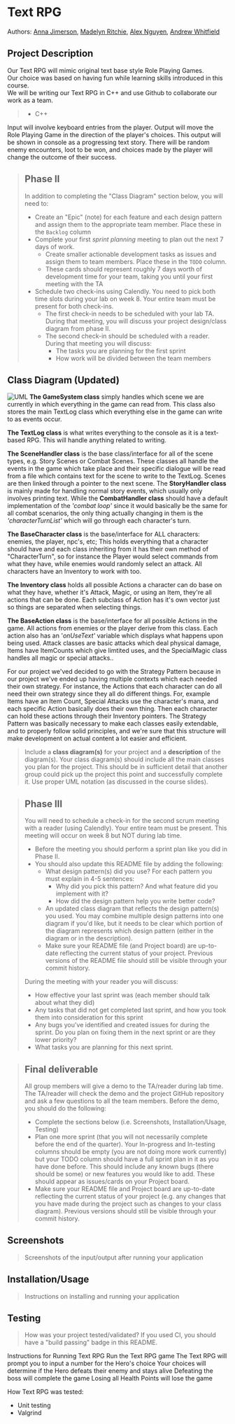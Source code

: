 

 
# Text RPG
 
  Authors: [Anna Jimerson](https://github.com/pinacoladakitten), 
[Madelyn Ritchie](https://github.com/madiritc0), 
[Alex Nguyen](https://github.com/AlexPNguyen414), 
[Andrew Whitfield](https://github.com/aewhitfield90) 
 
 
## Project Description
Our Text RPG will mimic original text base style Role Playing Games.  
Our choice was based on having fun while learning skills introduced in this course.  
We will be writing our Text RPG in C++ and use Github to collaborate our work as a team.  
>	* C++  

Input will involve keyboard entries from the player. Output will move the Role Playing Game in the direction of the player's choices. This output will be shown in console as a progressing text story. There will be random enemy encounters, loot to be won, and choices made by the player will change the outcome of their success.  
   

 > ## Phase II
 > In addition to completing the "Class Diagram" section below, you will need to:
 > * Create an "Epic" (note) for each feature and each design pattern and assign them to the appropriate team member. Place these in the `Backlog` column
 > * Complete your first *sprint planning* meeting to plan out the next 7 days of work.
 >   * Create smaller actionable development tasks as issues and assign them to team members. Place these in the `TODO` column.
 >   * These cards should represent roughly 7 days worth of development time for your team, taking you until your first meeting with the TA
 > * Schedule two check-ins using Calendly. You need to pick both time slots during your lab on week 8. Your entire team must be present for both check-ins.
 >   * The first check-in needs to be scheduled with your lab TA. During that meeting, you will discuss your project design/class diagram from phase II.
 >   * The second check-in should be scheduled with a reader. During that meeting you will discuss:
 >     * The tasks you are planning for the first sprint
 >     * How work will be divided between the team members

## Class Diagram (Updated)
![UML](https://github.com/cs100/final-project-ajime038-awhit078-mritc003-nnguy414/blob/0359c1792bc91721122733ba8ad8419aa2e381ef/Really%20Final%20Game%20Project%20UML.png)
**The GameSystem class** simply handles which scene we are currently in which everything in the game can read from. This class also stores the main TextLog
class which everything else in the game can write to as events occur.

**The TextLog class** is what writes everything to the console as it is a text-based RPG. This will handle anything related to writing.

**The SceneHandler class** is the base class/interface for all of the scene types, e.g. Story Scenes or Combat Scenes. These classes all handle the events in
the game which take place and their specific dialogue will be read from a file which contains text for the scene to write to the TextLog. Scenes are then linked
through a pointer to the next scene. The **StoryHandler class** is mainly made for handling normal story events, which usually only involves printing text. While 
the **CombatHandler class** should have a default implementation of the *'combat loop'* since it would basically be the same for all combat scenarios, the only
thing actually changing in them is the *'characterTurnList'* which will go through each character's turn.

**The BaseCharacter class** is the base/interface for ALL characters: enemies, the player, npc's, etc; This holds everything that a character should have and 
each class inheriting from it has their own method of "CharacterTurn", so for instance the Player would select commands from what they have, while enemies would
randomly select an attack. All characters have an Inventory to work with too.

**The Inventory class** holds all possible Actions a character can do base on what they have, whether it's Attack, Magic, or using an Item, they're all actions that can be done. Each 
subclass of Action has it's own vector just so things are separated when selecting things.

**The BaseAction class** is the base/interface for all possible Actions in the game. All actions from enemies or the player derive from this class. Each action also has
an '*onUseText'* variable which displays what happens upon being used. Attack classes are basic attacks which deal physical damage, Items have ItemCounts which give limtited
uses, and the SpecialMagic class handles all magic or special attacks..

For our project we'ved decided to go with the Strategy Pattern because in our project we've ended up having multiple contexts which each needed
their own strategy. For instance, the Actions that each character can do all need their own strategy since they all do different things. For,
example Items have an Item Count, Special Attacks use the character's mana, and each specific Action basically does their own thing. Then each
character can hold these actions through their Inventory pointers. The Strategy Pattern was basically necessary to make each classes easily extendable,
and to properly follow solid principles, and we're sure that this structure will make development on actual content a lot easier and efficient.
 
 > Include a **class diagram(s)** for your project and a **description** of the diagram(s). Your class diagram(s) should include all the main classes you plan for the project. This should be in sufficient detail that another group could pick up the project this point and successfully complete it. Use proper UML notation (as discussed in the course slides).
 
 > ## Phase III
 > You will need to schedule a check-in for the second scrum meeting with a reader (using Calendly). Your entire team must be present. This meeting will occur on week 8 but NOT during lab time.
 > * Before the meeting you should perform a sprint plan like you did in Phase II.
 > * You should also update this README file by adding the following:
 >   * What design pattern(s) did you use? For each pattern you must explain in 4-5 sentences:
 >     * Why did you pick this pattern? And what feature did you implement with it?
 >     * How did the design pattern help you write better code?
 >   * An updated class diagram that reflects the design pattern(s) you used. You may combine multiple design patterns into one diagram if you'd like, but it needs to be clear which portion of the diagram represents which design pattern (either in the diagram or in the description).
 >   * Make sure your README file (and Project board) are up-to-date reflecting the current status of your project. Previous versions of the README file should still be visible through your commit history.
> 
> During the meeting with your reader you will discuss: 
 > * How effective your last sprint was (each member should talk about what they did)
 > * Any tasks that did not get completed last sprint, and how you took them into consideration for this sprint
 > * Any bugs you've identified and created issues for during the sprint. Do you plan on fixing them in the next sprint or are they lower priority?
 > * What tasks you are planning for this next sprint.

 
 > ## Final deliverable
 > All group members will give a demo to the TA/reader during lab time. The TA/reader will check the demo and the project GitHub repository and ask a few questions to all the team members. 
 > Before the demo, you should do the following:
 > * Complete the sections below (i.e. Screenshots, Installation/Usage, Testing)
 > * Plan one more sprint (that you will not necessarily complete before the end of the quarter). Your In-progress and In-testing columns should be empty (you are not doing more work currently) but your TODO column should have a full sprint plan in it as you have done before. This should include any known bugs (there should be some) or new features you would like to add. These should appear as issues/cards on your Project board.
 > * Make sure your README file and Project board are up-to-date reflecting the current status of your project (e.g. any changes that you have made during the project such as changes to your class diagram). Previous versions should still be visible through your commit history. 
 
 ## Screenshots
 > Screenshots of the input/output after running your application
 ## Installation/Usage
 > Instructions on installing and running your application
 ## Testing
 > How was your project tested/validated? If you used CI, you should have a "build passing" badge in this README.
 
 Instructions for Running Text RPG
 Run the Text RPG game
 The Text RPG will prompt you to input a number for the Hero's choice
 Your choices will determine if the Hero defeats their enemy and stays alive
 Defeating the boss will complete the game
 Losing all Health Points will lose the game

 How Text RPG was tested:
 - Unit testing
 - Valgrind
